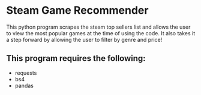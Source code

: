 # Steam Game Recommender
This python program scrapes the steam top sellers list and allows the user to view the most popular games at the time of using the code. It also takes it a step forward by allowing the user to filter by genre and price!

## This program requires the following:
- requests
- bs4
- pandas
